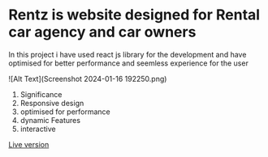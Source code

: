 # Rentz is website designed for Rental car agency and car owners 

In this project i have used react js library for the development and have optimised for better performance and seemless experience for the user 

![Alt Text](Screenshot 2024-01-16 192250.png)

1. Significance
 1. Responsive design
 2. optimised for performance
 3. dynamic Features
 4. interactive
    

[Live version](https://rentingcar.netlify.app)

